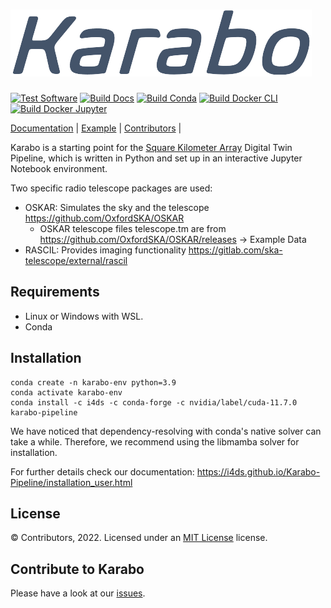 ![Alt text](doc/src/_static/logo.png?raw=true "Karabo")
===========
[![Test Software](https://github.com/i4Ds/Karabo-Pipeline/actions/workflows/test.yaml/badge.svg)](https://github.com/i4Ds/Karabo-Pipeline/actions/workflows/test.yaml)
[![Build Docs](https://github.com/i4Ds/Karabo-Pipeline/actions/workflows/build-docs.yaml/badge.svg)](https://github.com/i4Ds/Karabo-Pipeline/actions/workflows/build-docs.yaml)
[![Build Conda](https://github.com/i4Ds/Karabo-Pipeline/actions/workflows/conda-build.yml/badge.svg)](https://github.com/i4Ds/Karabo-Pipeline/actions/workflows/conda-build.yml)
[![Build Docker CLI](https://github.com/i4Ds/Karabo-Pipeline/actions/workflows/build-cli-docker-image.yml/badge.svg)](https://github.com/i4Ds/Karabo-Pipeline/actions/workflows/build-cli-docker-image.yml)
[![Build Docker Jupyter](https://github.com/i4Ds/Karabo-Pipeline/actions/workflows/build-jupyter-docker-image.yml/badge.svg)](https://github.com/i4Ds/Karabo-Pipeline/actions/workflows/build-jupyter-docker-image.yml)

[Documentation](https://i4ds.github.io/Karabo-Pipeline/) |
[Example](karabo/examples/how_to_use_karabo_example.ipynb) |
[Contributors](CONTRIBUTORS.md) |

Karabo is a starting point for the [Square Kilometer Array](https://www.skatelescope.org/the-ska-project/) Digital Twin Pipeline, which is written in Python and set up in an interactive Jupyter Notebook environment.

Two specific radio telescope packages are used:

- OSKAR: Simulates the sky and the telescope https://github.com/OxfordSKA/OSKAR
	- OSKAR telescope files telescope.tm are from https://github.com/OxfordSKA/OSKAR/releases -> Example Data
- RASCIL: Provides imaging functionality https://gitlab.com/ska-telescope/external/rascil

Requirements
------------

- Linux or Windows with WSL. 
- Conda

Installation
------------

```shell
conda create -n karabo-env python=3.9
conda activate karabo-env
conda install -c i4ds -c conda-forge -c nvidia/label/cuda-11.7.0 karabo-pipeline
```
We have noticed that dependency-resolving with conda's native solver can take a while. Therefore, we recommend using the libmamba solver for installation.

For further details check our documentation:
https://i4ds.github.io/Karabo-Pipeline/installation_user.html

License
-------
© Contributors, 2022. Licensed under an [MIT License](https://github.com/i4Ds/Karabo-Pipeline/blob/main/LICENSE) license.

Contribute to Karabo
---------------------
Please have a look at our [issues](https://github.com/i4Ds/Karabo-Pipeline/issues).

